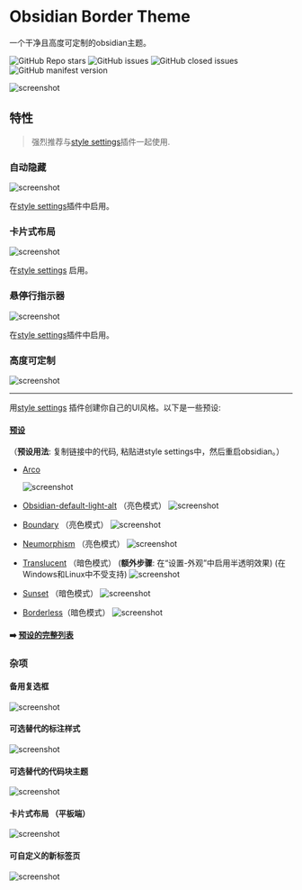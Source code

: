 # Obsidian Border Theme

一个干净且高度可定制的obsidian主题。

![GitHub Repo stars](https://img.shields.io/github/stars/Akifyss/obsidian-border?color=%23eac54f&style=flat-square) ![GitHub issues](https://img.shields.io/github/issues/Akifyss/obsidian-border?color=%232da44e&style=flat-square) ![GitHub closed issues](https://img.shields.io/github/issues-closed/Akifyss/obsidian-border?color=%238250df&style=flat-square) ![GitHub manifest version](https://img.shields.io/github/manifest-json/v/Akifyss/obsidian-border?style=flat-square)

![screenshot](cover-lg.png)

## 特性

> 强烈推荐与[style settings](https://github.com/mgmeyers/obsidian-style-settings)插件一起使用.

### 自动隐藏

![screenshot](img/screenshot.gif)

在[style settings](https://github.com/mgmeyers/obsidian-style-settings)插件中启用。

### 卡片式布局

![screenshot](img/card.png)

在[style settings](https://github.com/mgmeyers/obsidian-style-settings) 启用。

### 悬停行指示器

![screenshot](img/line.gif)

在[style settings](https://github.com/mgmeyers/obsidian-style-settings)插件中启用。

### 高度可定制

![screenshot](img/screenshot-2.png)

---

用[style settings](https://github.com/mgmeyers/obsidian-style-settings) 插件创建你自己的UI风格。以下是一些预设:

#### [预设](./presets.md)

（**预设用法**: 复制链接中的代码, 粘贴进style settings中，然后重启obsidian。）

- [Arco](./presets/Arco.json)

  ![screenshot](https://cdn.sa.net/2024/12/17/kfwGDxSMFWV846n.webp)

+ [Obsidian-default-light-alt](https://github.com/Akifyss/obsidian-border/blob/main/presets/Obsidian-default-light-alt.json) （亮色模式）
![screenshot](img/Obsidian-default-light-alt.png)

+ [Boundary](https://github.com/Akifyss/obsidian-border/blob/main/presets/Boundary.json) （亮色模式）
![screenshot](img/Boundary.png)

+ [Neumorphism](https://github.com/Akifyss/obsidian-border/blob/main/presets/Neumorphism.json) （亮色模式）
![screenshot](img/Neumorphism.png)

+ [Translucent](https://github.com/Akifyss/obsidian-border/blob/main/presets/Translucent.json) （暗色模式）
(**额外步骤**: 在“设置-外观”中启用半透明效果) (在Windows和Linux中不受支持)
![screenshot](img/Translucent.png)

+ [Sunset](https://github.com/Akifyss/obsidian-border/blob/main/presets/Sunset.json) （暗色模式）
![screenshot](img/Sunset.png)

+ [Borderless](https://github.com/Akifyss/obsidian-border/blob/main/presets/Borderless.json)（暗色模式）
![screenshot](img/Borderless.png)

#### ➡️ [预设的完整列表](https://github.com/Akifyss/obsidian-border/blob/main/presets.md)

### 杂项

#### 备用复选框

![screenshot](img/Checkboxes.png)

#### 可选替代的标注样式

![screenshot](img/Callout-alt.png)

#### 可选替代的代码块主题

![screenshot](img/Codeblock-alt.png)

#### 卡片式布局 （平板端）

![screenshot](img/iPad.png)

#### 可自定义的新标签页

![screenshot](img/new-tab.gif)
